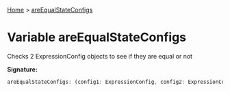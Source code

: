 [Home](../index.md) &gt; [areEqualStateConfigs](./areequalstateconfigs.md)

# Variable areEqualStateConfigs

Checks 2 ExpressionConfig objects to see if they are equal or not

<b>Signature:</b>

```typescript
areEqualStateConfigs: (config1: ExpressionConfig, config2: ExpressionConfig) => boolean
```
